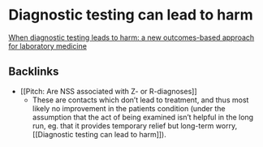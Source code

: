 # Diagnostic testing can lead to harm
[When diagnostic testing leads to harm: a new outcomes-based approach for laboratory medicine](https://www.ncbi.nlm.nih.gov/pmc/articles/PMC3786651/)

## Backlinks
* [[Pitch: Are NSS associated with Z- or R-diagnoses]]
	* These are contacts which don’t lead to treatment, and thus most likely no improvement in the patients condition (under the assumption that the act of being examined isn’t helpful in the long run, eg. that it provides temporary relief but long-term worry, [[Diagnostic testing can lead to harm]]).

<!-- {BearID:DADE3C09-6244-44B6-AAE9-1EEF9B3C7703-11123-000023060ABCBB72} -->
